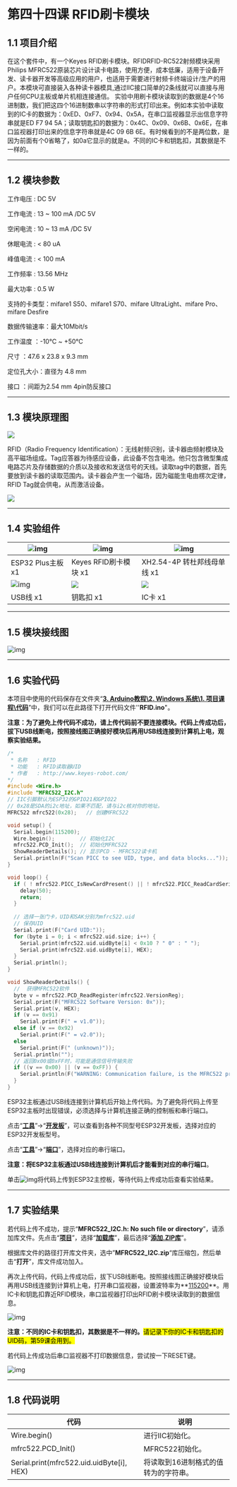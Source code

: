 # 第四十四课 RFID刷卡模块

## 1.1 项目介绍

在这个套件中，有一个Keyes RFID刷卡模块。RFIDRFID-RC522射频模块采用Philips MFRC522原装芯片设计读卡电路，使用方便，成本低廉，适用于设备开发、读卡器开发等高级应用的用户，也适用于需要进行射频卡终端设计/生产的用户。本模块可直接装入各种读卡器模具,通过IIC接口简单的2条线就可以直接与用户任何CPU主板或单片机相连接通信。
实验中用刷卡模块读取到的数据是4个16进制数，我们把这四个16进制数串以字符串的形式打印出来。例如本实验中读取到的IC卡的数据为：0xED、0xF7、0x94、0x5A，在串口监视器显示出信息字符串就是ED F7 94 5A；读取钥匙扣的数据为：0x4C、0x09、0x6B、0x6E，在串口监视器打印出来的信息字符串就是4C 09 6B 6E。有时候看到的不是两位数，是因为前面有个0省略了，如0a它显示的就是a。不同的IC卡和钥匙扣，其数据是不一样的。

---

## 1.2 模块参数

工作电压 : DC 5V 

工作电流 : 13 ~ 100 mA /DC 5V 

空闲电流 : 10 ~ 13 mA /DC 5V

休眠电流 : < 80 uA

峰值电流 : < 100 mA

工作频率 : 13.56 MHz

最大功率 : 0.5 W

支持的卡类型：mifare1 S50、mifare1 S70、mifare UltraLight、mifare Pro、mifare Desfire

数据传输速率：最大10Mbit/s

工作温度 ：-10°C ~ +50°C

尺寸 ：47.6 x 23.8 x 9.3 mm

定位孔大小：直径为 4.8 mm

接口 ：间距为2.54 mm 4pin防反接口

---

## 1.3 模块原理图

![](media/441301.png)

RFID（Radio Frequency Identification）：无线射频识别，读卡器由频射模块及高平磁场组成。Tag应答器为待感应设备，此设备不包含电池。他只包含微型集成电路芯片及存储数据的介质以及接收和发送信号的天线。读取tag中的数据，首先要放到读卡器的读取范围内。读卡器会产生一个磁场，因为磁能生电由楞次定律，RFID Tag就会供电，从而激活设备。

![](media/441302.png)

---

## 1.4 实验组件

| ![img](media/KS5016.png) | ![img](media/KE4065.png) | ![img](media/4pin.jpg)       |
| ------------------------ | ------------------------ | ---------------------------- |
| ESP32 Plus主板 x1        | Keyes RFID刷卡模块 x1    | XH2.54-4P 转杜邦线母单线  x1 |
| ![img](media/USB.jpg)    | ![](media/钥匙扣.png)    | ![](media/IC卡.png)          |
| USB线  x1                | 钥匙扣  x1               | IC卡  x1                     |

---

## 1.5 模块接线图

![img](media/441501.png)

---

## 1.6 实验代码

本项目中使用的代码保存在文件夹“<u>**3. Arduino教程\2. Windows 系统\1. 项目课程\代码**</u>”中，我们可以在此路径下打开代码文件''**RFID.ino**"。

**注意：为了避免上传代码不成功，请上传代码前不要连接模块。代码上传成功后，拔下USB线断电，按照接线图正确接好模块后再用USB线连接到计算机上电，观察实验结果。**

```c++
/*  
 * 名称   : RFID
 * 功能   : RFID读取器UID
 * 作者   : http://www.keyes-robot.com/ 
*/
#include <Wire.h>
#include "MFRC522_I2C.h"
// IIC引脚默认为ESP32的GPIO21和GPIO22
// 0x28是SDA的i2c地址，如果不匹配，请与i2c核对你的地址。
MFRC522 mfrc522(0x28);   // 创建MFRC522

void setup() {
  Serial.begin(115200);           
  Wire.begin();        // 初始化I2C
  mfrc522.PCD_Init();  // 初始化MFRC522
  ShowReaderDetails(); // 显示PCD - MFRC522读卡机
  Serial.println(F("Scan PICC to see UID, type, and data blocks..."));
}

void loop() {
  if ( ! mfrc522.PICC_IsNewCardPresent() || ! mfrc522.PICC_ReadCardSerial() ) {
    delay(50);
    return;
  }
  
  // 选择一张门卡，UID和SAK分别为mfrc522.uid  
  // 保存UID
  Serial.print(F("Card UID:"));
  for (byte i = 0; i < mfrc522.uid.size; i++) {
    Serial.print(mfrc522.uid.uidByte[i] < 0x10 ? " 0" : " ");
    Serial.print(mfrc522.uid.uidByte[i], HEX);
  } 
  Serial.println();
}

void ShowReaderDetails() {
  //  获得MFRC522软件
  byte v = mfrc522.PCD_ReadRegister(mfrc522.VersionReg);
  Serial.print(F("MFRC522 Software Version: 0x"));
  Serial.print(v, HEX);
  if (v == 0x91)
    Serial.print(F(" = v1.0"));
  else if (v == 0x92)
    Serial.print(F(" = v2.0"));
  else
    Serial.print(F(" (unknown)"));
  Serial.println("");
  // 返回0x00或0xFF时，可能是通信信号传输失败
  if ((v == 0x00) || (v == 0xFF)) {
    Serial.println(F("WARNING: Communication failure, is the MFRC522 properly connected?"));
  }
}
```

ESP32主板通过USB线连接到计算机后开始上传代码。为了避免将代码上传至ESP32主板时出现错误，必须选择与计算机连接正确的控制板和串行端口。

点击“**<u>工具</u>**”→“**<u>开发板</u>**”，可以查看到各种不同型号ESP32开发板，选择对应的ESP32开发板型号。

点击“<u>**工具**</u>”→“**<u>端口</u>**”，选择对应的串行端口。

**注意：将ESP32主板通过USB线连接到计算机后才能看到对应的串行端口**。

单击![img](media/wps17.jpg)将代码上传到ESP32主控板，等待代码上传成功后查看实验结果。

---

## 1.7 实验结果

若代码上传不成功，提示“**MFRC522_I2C.h: No such file or directory**”，请添加库文件。先点击“**<u>项目</u>**”，选择“**<u>加载库</u>**”，最后选择“**<u>添加.ZIP库</u>**”。

根据库文件的路径打开库文件夹，选中”**MFRC522_I2C.zip**“库压缩包，然后单击“**打开**”，库文件成功加入。

再次上传代码，代码上传成功后，拔下USB线断电。按照接线图正确接好模块后再用USB线连接到计算机上电，打开串口监视器，设置波特率为**<u>115200</u>**。用IC卡和钥匙扣靠近RFID模块，串口监视器打印出RFID刷卡模块读取到的数据信息。

![img](media/441701.png)

**注意：不同的IC卡和钥匙扣，其数据是不一样的。**<span style="background:#ff0;color:#000">请记录下你的IC卡和钥匙扣的UID码，第59课会用到。</span>

若代码上传成功后串口监视器不打印数据信息，尝试按一下RESET键。

![img](media/RESET.jpg)

---

## 1.8 代码说明

| 代码                                      | 说明                                 |
| ----------------------------------------- | ------------------------------------ |
| Wire.begin()                              | 进行IIC初始化。                      |
| mfrc522.PCD_Init()                        | MFRC522初始化。                      |
| Serial.print(mfrc522.uid.uidByte[i], HEX) | 将读取到16进制格式的值转为的字符串。 |

 
